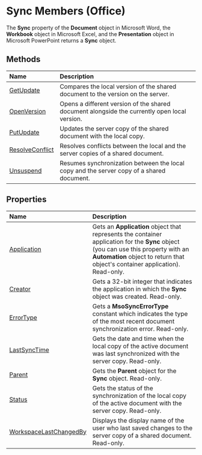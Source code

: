 
# Sync Members (Office)
The  **Sync** property of the **Document** object in Microsoft Word, the **Workbook** object in Microsoft Excel, and the **Presentation** object in Microsoft PowerPoint returns a **Sync** object.

## Methods



|**Name**|**Description**|
|:-----|:-----|
| [GetUpdate](a92c0096-fcf2-2754-31e6-2b20a5841463.md)|Compares the local version of the shared document to the version on the server.|
| [OpenVersion](22892531-5e6d-f977-c430-0160cadb4490.md)|Opens a different version of the shared document alongside the currently open local version.|
| [PutUpdate](2197cb71-e4d3-e89f-768b-7fd76f92a2d2.md)|Updates the server copy of the shared document with the local copy.|
| [ResolveConflict](d127ccab-644c-a2e3-68d1-57138ca200df.md)|Resolves conflicts between the local and the server copies of a shared document.|
| [Unsuspend](456a5f22-30bf-224d-7e3c-092711188f80.md)|Resumes synchronization between the local copy and the server copy of a shared document.|

## Properties



|**Name**|**Description**|
|:-----|:-----|
| [Application](f0bc8dd7-c33b-b34f-6ff6-785c92893203.md)|Gets an  **Application** object that represents the container application for the **Sync** object (you can use this property with an **Automation** object to return that object's container application). Read-only.|
| [Creator](c12c2c8f-a94d-e673-d528-0eaf68e75f35.md)|Gets a 32-bit integer that indicates the application in which the  **Sync** object was created. Read-only.|
| [ErrorType](6663e5f6-b90e-29f8-2ff9-f9fb8bda76f0.md)|Gets a  **MsoSyncErrorType** constant which indicates the type of the most recent document synchronization error. Read-only.|
| [LastSyncTime](d85af059-a39e-e100-c81a-06265b43cade.md)|Gets the date and time when the local copy of the active document was last synchronized with the server copy. Read-only.|
| [Parent](16d56781-dc1e-5d02-b679-11b5ffd70269.md)|Gets the  **Parent** object for the **Sync** object. Read-only.|
| [Status](fdddff38-268b-835a-7c8d-db76d862e392.md)|Gets the status of the synchronization of the local copy of the active document with the server copy. Read-only.|
| [WorkspaceLastChangedBy](f2eac8a6-5e94-44a9-3d2f-1ca04cf54361.md)|Displays the display name of the user who last saved changes to the server copy of a shared document. Read-only.|
